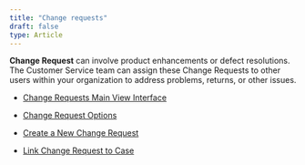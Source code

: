 ```yaml
---
title: "Change requests"
draft: false
type: Article
---
```




**Change Request** can involve product enhancements or defect resolutions. The Customer Service team can assign these Change Requests to other users within your organization to address problems, returns, or other issues. 

- [Change Requests Main View Interface](../Change-Requests/Change-Requests-Main-View-Interface.md)

- [Change Request Options](../Change-Requests/Change-Request-Options.md)

- [Create a New Change Request](../Change-Requests/Create-a-New-Change-Request.md)

- [Link Change Request to Case](../Change-Requests/Link-Change-Request-to-Case.md)


